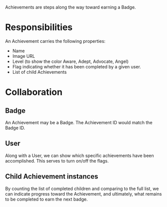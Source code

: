 Achievements are steps along the way toward earning a Badge.

# Responsibilities
An Achievement carries the following properties:

* Name
* Image URL
* Level (to show the color Aware, Adept, Advocate, Angel)
* Flag indicating whether it has been completed by a given user.
* List of child Achievements

# Collaboration

## Badge
An Achievement may be a Badge. The Achievement ID would match the Badge ID.

## User
Along with a User, we can show which specific achievements have been accomplished. This serves to turn on/off the flags.

## Child Achievement instances
By counting the list of completed children and comparing to the full list,
we can indicate progress toward the Achievement, and ultimately, what
remains to be completed to earn the next badge.